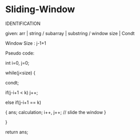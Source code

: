 # Sliding-Window

IDENTIFICATION

given:  arr | string  /  subarray | substring  /  window size | Condt 

Window Size : j-1+1

Pseudo code:

int i=0, j=0;

while(j<size)
{

condt;

if(j-i+1 < k) j++;

else if(j-i+1 == k)

 { ans;
calculation;
i++, j++;  // slide the window
 }

}

return ans;

